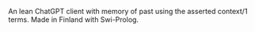 An lean ChatGPT client with memory of past using the asserted context/1 terms. Made in Finland with Swi-Prolog.
